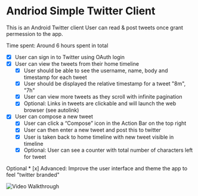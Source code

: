 Andriod Simple Twitter Client
====================

This is an Android Twitter client
User can read & post tweets once grant permession to the app.

Time spent: Around 6 hours spent in total

* [x] User can sign in to Twitter using OAuth login
* [x] User can view the tweets from their home timeline
    * [x] User should be able to see the username, name, body and timestamp for each tweet
    * [x] User should be displayed the relative timestamp for a tweet "8m", "7h"
    * [x] User can view more tweets as they scroll with infinite pagination
    * [x] Optional: Links in tweets are clickable and will launch the web browser (see autolink)
* [x] User can compose a new tweet
    * [x] User can click a “Compose” icon in the Action Bar on the top right
    * [x] User can then enter a new tweet and post this to twitter
    * [x] User is taken back to home timeline with new tweet visible in timeline
    * [x] Optional: User can see a counter with total number of characters left for tweet

Optional
    * [x] Advanced: Improve the user interface and theme the app to feel "twitter branded"


![Video Walkthrough](imagesearch.gif)
